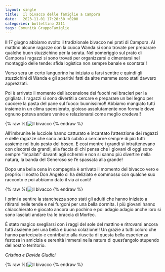 ```yaml
---
layout: single
title:  Il bivacco delle famiglie a Campora
date:   2023-11-01 17:28:30 +0200
categories: bollettino 2311
tags: Comunità GruppoFamiglie
---
```



Il 17 giugno abbiamo svolto il tradizionale bivacco nei prati di Campora. Al mattino alcune ragazze con la cuoca Wanda si sono trovate per preparare qualche buon stuzzichino per la serata. Nel pomeriggio sul prato di Campora i ragazzi si sono trovati per organizzarsi e cimentarsi nel montaggio delle tende: sfida logistica non sempre banale e scontata!!

Verso sera un certo languorino ha iniziato a farsi sentire e quindi gli stuzzichini di Wanda e gli aperitivi fatti da altre mamme sono stati davvero apprezzati. 

Poi è arrivato il momento dell’accensione dei fuochi nei bracieri per la grigliata. I ragazzi si sono divertiti a cercare e preparare un bel legno per cuocere la pasta del pane sul fuoco: buonissimo!! Abbiamo mangiato tutti insieme in un clima spensierato, gioioso assolutamente non formale dove ognuno poteva andare venire e relazionarsi come meglio credeva!!


{% raw %}<img class="full"
     src="/assets/images/bollettino2311/bivacco_1.jpg"
     alt="Il bivacco">
{% endraw %}




All’imbrunire le lucciole hanno catturato e incantato l’attenzione dei ragazzi e delle ragazze che sono andati subito a cercarne sempre di più tutti assieme nel buio pesto del bosco. E così mentre i grandi si intrattenevano con discorsi da grandi, alla faccia di chi pensa che i giovani di oggi sono sempre “impalati” davanti agli schermi e non si sanno più divertire nella natura, la banda del Generoso se l’è spassata alla grande!

Dopo una bella cena in compagnia è arrivato il momento del bivacco vero e proprio: il nostro Don Angelo ci ha deliziato e commosso con qualche suo racconto e poi abbiamo dato il via ai canti! 


{% raw %}<img class="full"
     src="/assets/images/bollettino2311/bivacco_2.jpg"
     alt="Il bivacco">
{% endraw %}

I primi a sentire la stanchezza sono stati gli adulti che hanno iniziato a ritirarsi nelle tende e nei furgoni per una bella dormita. I più giovani hanno chiacchierato e giocato ancora un pochino e poi adagio adagio anche loro si sono lasciati andare tra le braccia di Morfeo.

È stato magico svegliarsi con i raggi del sole del mattino e ritrovarsi ancora tutti assieme per una bella e buona colazione!!
Un grazie a tutti coloro che hanno partecipato e contribuito alla riuscita di questa bella esperienza festosa in amicizia e serenità immersi nella natura di quest’angolo stupendo del nostro territorio.

_Cristina e Davide Giudici_



{% raw %}<img class="full"
     src="/assets/images/bollettino2311/bivacco_3.jpg"
     alt="Il bivacco">
{% endraw %}

